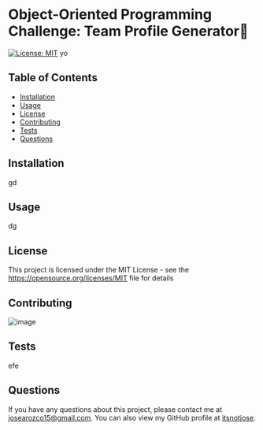 
# Object-Oriented Programming Challenge: Team Profile Generator👋
[![License: MIT](https://img.shields.io/badge/License-MIT-yellow.svg)](https://opensource.org/licenses/MIT)
yo

## Table of Contents

* [Installation](#installation)
* [Usage](#usage)
* [License](#license)
* [Contributing](#contributing)
* [Tests](#tests)
* [Questions](#questions)

## Installation

gd

## Usage

dg


## License 
This project is licensed under the MIT License - see the https://opensource.org/licenses/MIT file for details


## Contributing

![image]({https://img.shields.io/badge/Codecov-F01F7A?style=for-the-badge&logo=Codecov&logoColor=white})

## Tests

efe

## Questions

If you have any questions about this project, please contact me at josearozco15@gmail.com. You can also view my GitHub profile at [itsnotjose](https://github.com/itsnotjose).

